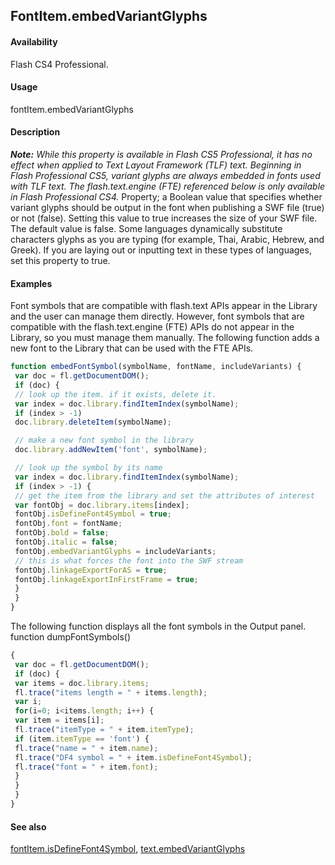 ## FontItem.embedVariantGlyphs

#### Availability

Flash CS4 Professional.

#### Usage

fontItem.embedVariantGlyphs

#### Description

***Note:** While this property is available in Flash CS5 Professional, it has no effect when applied to Text Layout Framework (TLF) text. Beginning in Flash Professional CS5, variant glyphs are always embedded in fonts used with TLF text. The flash.text.engine (FTE) referenced below is only available in Flash Professional CS4.*
Property; a Boolean value that specifies whether variant glyphs should be output in the font when publishing a SWF file (true) or not (false). Setting this value to true increases the size of your SWF file. The default value is false.
Some languages dynamically substitute characters glyphs as you are typing (for example, Thai, Arabic, Hebrew, and Greek). If you are laying out or inputting text in these types of languages, set this property to true.

#### Examples

Font symbols that are compatible with flash.text APIs appear in the Library and the user can manage them directly.
However, font symbols that are compatible with the flash.text.engine (FTE) APIs do not appear in the Library, so you
must manage them manually. The following function adds a new font to the Library that can be used with the FTE
APIs.

```javascript
function embedFontSymbol(symbolName, fontName, includeVariants) {
 var doc = fl.getDocumentDOM();
 if (doc) {
 // look up the item. if it exists, delete it.
 var index = doc.library.findItemIndex(symbolName);
 if (index > -1)
 doc.library.deleteItem(symbolName);

 // make a new font symbol in the library
 doc.library.addNewItem('font', symbolName);

 // look up the symbol by its name
 var index = doc.library.findItemIndex(symbolName);
 if (index > -1) {
 // get the item from the library and set the attributes of interest
 var fontObj = doc.library.items[index];
 fontObj.isDefineFont4Symbol = true;
 fontObj.font = fontName;
 fontObj.bold = false;
 fontObj.italic = false;
 fontObj.embedVariantGlyphs = includeVariants;
 // this is what forces the font into the SWF stream
 fontObj.linkageExportForAS = true;
 fontObj.linkageExportInFirstFrame = true;
 }
 }
}
```
The following function displays all the font symbols in the Output panel.
function dumpFontSymbols()

```javascript
{
 var doc = fl.getDocumentDOM();
 if (doc) {
 var items = doc.library.items;
 fl.trace("items length = " + items.length);
 var i;
 for(i=0; i<items.length; i++) {
 var item = items[i];
 fl.trace("itemType = " + item.itemType);
 if (item.itemType == 'font') {
 fl.trace("name = " + item.name);
 fl.trace("DF4 symbol = " + item.isDefineFont4Symbol);
 fl.trace("font = " + item.font);
 }
 }
 }
}
```
#### See also

[fontItem.isDefineFont4Symbol](../fontItem_object/fontIte6.md), [text.embedVariantGlyphs](../Text_object/text8.md)
